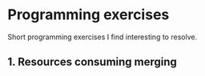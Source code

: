 # Programming exercises
Short programming exercises I find interesting to resolve.


## 1. Resources consuming merging
